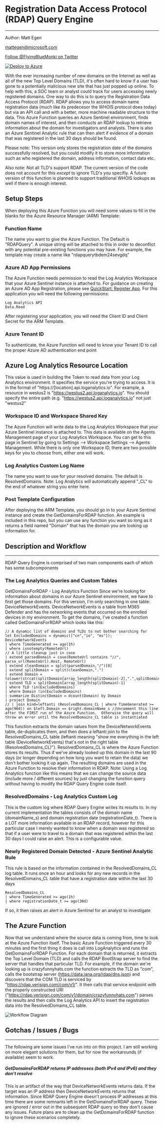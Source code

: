 # Registration Data Access Protocol (RDAP) Query Engine
----
Author:  Matt Egen 

mattegen@microsoft.com

<a href="https://twitter.com/FlyingBlueMonki?ref_src=twsrc%5Etfw" class="twitter-follow-button" data-show-count="true">Follow @FlyingBlueMonki on Twitter</a>

[![Deploy to Azure](https://aka.ms/deploytoazurebutton)](https://portal.azure.com/#create/Microsoft.Template/uri/https%3A%2F%2Fraw.githubusercontent.com%2FAzure%2FAzure-Sentinel%2Fmaster%2FTools%2FRDAP%2FRDAPQuery%2Fazuredeploy.json)

With the ever increasing number of new domains on the Internet as well as all of the new Top Level Domains (TLD), it's often hard to know if a user has gone to a potentially malicious new site that has just popped up online.  To help with this, a SOC team or analyst could track for users accessing newly registered domains.  One way to do this is to query the Registration Data Access Protocol (RDAP).  RDAP allows you to access domain name registration data (much like its predecesor the WHOIS protocol does today) but via an API call and with a better, more machine readable structure to the data.  This Azure Function queries an Azure Sentinel environment, finds domain names of interest, and then conducts an RDAP lookup to retrieve information about the domain for investigators and analysts.  There is also an Azure Sentinel Analytic rule that can then alert if evidence of a domain that was registered in the last 30 days should be found.  

Please note:  This version only stores the registration date of the domains successfully resolved, but you could modify it to store more information such as who registered the domain, address information, contact data etc.

Also note: Not all TLD's support RDAP.  The current version of the code does not account for this _except_ to ignore TLD's you specifiy.  A future version of this function is planned to support traditional WHOIS lookups as well if there is enough interest.

## Setup Steps
When deploying this Azure Function you will need some values to fill in the blanks for the Azure Resource Manager (ARM) Template:

### Function Name
The name you want to give the Azure Function.  The Default is "RDAPQuery".  A unique string will be attached to this in order to deconflict with any potential pre-existing functions you may have.  For example, the template may create a name like "rdapquerytbdem24sevgdq"

### Azure AD App Permissions
The Azure Function needs permission to read the Log Analytics Workspace that your Azure Sentinel instance is attached to.  For guidance on creating an Azure AD App Registration, please see [QuickStart: Register App](https://docs.microsoft.com/azure/active-directory/develop/quickstart-register-app).  For this application you will need the following permissions:  
````
Log Analytics API
Data.Read
````
After registering your application, you will need the Client ID and Client Secret for the ARM Template.


### Azure Tenant ID
To authenticate, the Azure Function will need to know your Tenant ID to call the proper Azure AD authentication end point

## Azure Log Analytics Resource Location
This value is used in building the Token to read data from your Log Analytics environment.  It specifies the service you're trying to access.  It is in the format of "https://[location].api.loganalytics.io".  For example, a resource in westus2 is "https://westus2.api.loganalytics.io".  You should specify the entire path (e.g. "https://westus2.api.loganalytics.io" not just "westus2"


### Workspace ID and Workspace Shared Key
The Azure Function will write data to the Log Analytics Workspace that your Azure Sentinel instance is attached to.  This data is available on the Agents Management page of your Log Analytics Workspace.  You can get to this page in Sentinel by going to Settings --> Workspace Settings --> Agents Management.  While there is only one Workspace ID, there are two possible keys for you to choose from, either one will work.

### Log Analytics Custom Log Name
The name you want to use for your resolved domains.  The default is ResolvedDomains.  Note:  Log Analytics will automatically append "\_CL" to the end of whatever string you enter here.



### Post Template Configuration
After deploying the ARM Template, you should go in to your Azure Sentinel instance and create the GetDomainsForRDAP function.  An example is included in this repo, but you can use any function you want so long as it returns a field named "Domain" that has the domain you are looking up information for.  

## Description and Workflow
----
RDAP Query Engine is comprised of two main components each of which has some subcomponents
### The Log Analytics Queries and Custom Tables
GetDomainsForRDAP - Log Analytics Function
Since we're looking for information about domains in our Azure Sentinel environment, we have to first get those domains.  For this version, I'm only searching in one table: DeviceNetworkEvents.  DeviceNetworkEvents is a table from M365 Defender and has the networking events that occurred on the enrolled devices in my environment.  To get the domains, I've created a function called GetDomainsForRDAP which looks like this:

````
// A dynamic list of domains and TLDs to not bother searching for
let ExcludedDomains = dynamic(["cn","io", "ms"]);
DeviceNetworkEvents
| where TimeGenerated >= ago(1h)
| where isnotempty(RemoteUrl)
// A little cleanup just in case
| extend parsedDomain = case(RemoteUrl contains "//", parse_url(RemoteUrl).Host, RemoteUrl)
| extend cleanDomain = split(parsedDomain,"/")[0]
| extend splitDomain = split(cleanDomain,".")
| extend Domain = tolower(strcat(splitDomain[array_length(splitDomain)-2],".",splitDomain[array_length(splitDomain)-1]))
| extend TLD = splitDomain[array_length(splitDomain)-1]
| where TLD !in(ExcludedDomains)
| where Domain !in(ExcludedDomains)
| summarize DistinctDomain = dcount(Domain) by Domain
| project Domain
// | join kind=leftanti (ResolvedDomains_CL | where TimeGenerated >= ago(90d)) on $left.Domain == $right.domainName_s //Uncomment this line after the FIRST run of the Azure Function.  Otherwise the query will throw an error until the ResolvedDomains_CL table is instantiated
````
This function extracts the domain values from the DeviceNetworkEvents table, de-duplicates them, and then does a leftanti join to the ResolvedDomains_CL table (leftanti meaning "show me everything in the left table (DeviceNetworkEvents) that's not in the right table (ResolvedDomains_CL)").  ResolvedDomains_CL is where the Azure Function stores its results.  Thus if we've already looked up this domain in the last 90 days (or longer depending on how long you want to retain the data) we don't bother looking it up again.  The resulting domains are used in the Azure Function to resolve their information in RDAP.  Note:  Using a Log Analytics function like this means that we can change the source data (include more / different sources) by just changing the function query without having to modify the RDAP Query Engine code itself.

### ResolvedDomains - Log Analytics Custom Log
This is the custom log where RDAP Query Engine writes its results to.  In my current implementation the tables consists of the domain name (domainName_s) and domain registration date (registrationDate_t).  There is a LOT more information available in an RDAP record, however for this particular case I merely wanted to know when a domain was registered so that if a user were to travel to a domain that was registered within the last 30 days I could raise an alert.  This is a configurable value.

### Newly Registered Domain Detected - Azure Sentinel Analytic Rule
This rule is based on the information contained in the ResolvedDomains_CL log table.  It runs once an hour and looks for any new records in the ResolvedDomains_CL table that have a registration date within the last 30 days
````
ResolvedDomains_CL
| where TimeGenerated >= ago(1h)
| where registrationDate_t >= ago(30d)
````
If so, it then raises an alert in Azure Sentinel for an analyst to investigate

## The Azure Function
Now that we understand where the source data is coming from, time to look at the Azure Function itself.  The basic Azure Function triggered every 30 minutes and the first thing it does is call into LogAnalytics and runs the GetDomainsForRDAP Function.  For each domain that is returned, it extracts the Top Level Domain (TLD) and calls the RDAP BootStrap server to find the server that handles that particular TLD.  For example, if the domain we're looking up is crazyfunnyhats.com the function extracts the TLD as "com", calls the bootstrap server (https://data.iana.org/rdap/dns.json) and discovers that the COM TLD is serviced by "https://rdap.verisign.com/com/v1/".  It then calls that service endpoint with the properly constructed URI ("https://rdap.verisign.com/com/v1/domain/crazyfunnyhats.com") parses the results and then calls the Log Analytics API to insert the registration data into the ResolvedDomains_CL table.

![Workflow Diagram](/Documentation/ProcessWorkflow.jpg)

## Gotchas / Issues / Bugs
----
The following are some issues I’ve run into on this project.  I am still working on more elegant solutions for them, but for now the workarounds (if available) seem to work.

##### GetDomainsForRDAP returns IP addresses (both IPv4 and IPv6) and they don't resolve
This is an artifact of the way that DeviceNetworkEvents returns data.  If the target was an IP address then DeviceNetworkEvents returns that information.  Since RDAP Query Engine doesn't process IP addresses at this time there are some remnants left in the GetDomainsForRDAP query.  These are ignored / error out in the subsequent RDAP query so they don't cause any issues.  Future plans are to clean up the GetDomainsForRDAP function to ignore these scenarios completely.





